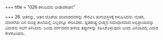 +++
title = "026 ಕಳುಹಿದನು ಬೀಡಾರಕಾತನ"

+++
26. ಆತನನ್ನು, ಆತನ ಜೊತೆಯ ಪರಿವಾರದವರನ್ನು ಗೌರವಿಸಿ ತಂಗುವಸ್ಥಳಕ್ಕೆ ಕಳುಹಿಸಿದನು. ನಂತರ, ಮಾರನೆಯ ದಿನ ಮಂತ್ರ ಶಾಲೆಯಲ್ಲಿ ಎಲ್ಲರನ್ನೂ ಸೇರಿಸಿದರು. ಧೃತರಾಷ್ಟ್ರ ಭೀಷ್ಮರ ಸಮಾಧಾನವಾದ ಅಭಿಪ್ರಾಯವನ್ನು ವಿದುರನು ಸಭೆಗೆ ತಿಳಿಸಿದನು. ಬಂಧು ವರ್ಗದವರ ಹಳೆಯ ತಪ್ಪುಗಳನ್ನು ಸಹಿಸಿಕೊಳ್ಳುವುದು ಎಂದು ವಿನಯದಲ್ಲಿ ವಿದುರ ಕೇಳಿಕೊಂಡನು.